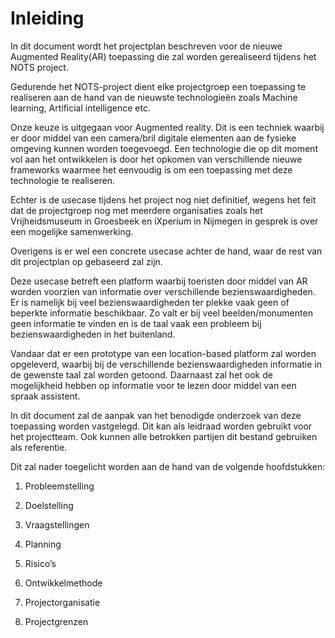 # Inleiding

In dit document wordt het projectplan beschreven voor de nieuwe Augmented
Reality(AR) toepassing die zal worden gerealiseerd tijdens het NOTS project.

Gedurende het NOTS-project dient elke projectgroep een toepassing te
realiseren aan de hand van de nieuwste technologieën zoals Machine learning,
Artificial intelligence etc.

Onze keuze is uitgegaan voor Augmented reality. Dit is een techniek waarbij er
door middel van een camera/bril digitale elementen aan de fysieke omgeving kunnen
worden toegevoegd. Een technologie die op dit moment vol aan het ontwikkelen is
door het opkomen van verschillende nieuwe frameworks waarmee het eenvoudig is
om een toepassing met deze technologie te realiseren.

Echter is de usecase tijdens het project nog niet definitief, wegens het feit
dat de projectgroep nog met meerdere organisaties zoals het Vrijheidsmuseum in
Groesbeek en iXperium in Nijmegen in gesprek is over een mogelijke
samenwerking.

Overigens is er wel een concrete usecase achter de hand, waar de rest van
dit projectplan op gebaseerd zal zijn.

Deze usecase betreft een platform waarbij toeristen door middel van AR worden
voorzien van informatie over verschillende bezienswaardigheden. Er is namelijk
bij veel bezienswaardigheden ter plekke vaak geen of beperkte informatie
beschikbaar. Zo valt er bij veel beelden/monumenten geen informatie te vinden en
is de taal vaak een probleem bij bezienswaardigheden in het buitenland.

Vandaar dat er een prototype van een location-based platform zal worden
opgeleverd, waarbij bij de verschillende bezienswaardigheden informatie in de
gewenste taal zal worden getoond. Daarnaast zal het ook de mogelijkheid hebben op
informatie voor te lezen door middel van een spraak assistent.

In dit document zal de aanpak van het benodigde onderzoek van deze toepassing
worden vastgelegd. Dit kan als leidraad worden gebruikt voor het projectteam. Ook kunnen alle betrokken partijen dit bestand gebruiken als referentie.

Dit zal nader toegelicht worden aan de hand van de volgende hoofdstukken:

1.  Probleemstelling

2. Doelstelling

3.  Vraagstellingen

4.  Planning

5.  Risico’s

6.  Ontwikkelmethode

7. Projectorganisatie

8. Projectgrenzen

